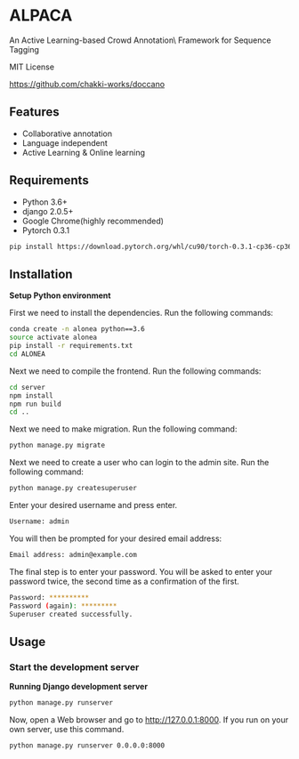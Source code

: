 # ALPACA
An Active Learning-based Crowd Annotation\\ Framework for Sequence Tagging 

MIT License

<https://github.com/chakki-works/doccano>
## Features

* Collaborative annotation
* Language independent
* Active Learning & Online learning

## Requirements

* Python 3.6+
* django 2.0.5+
* Google Chrome(highly recommended)
* Pytorch 0.3.1
```bash
pip install https://download.pytorch.org/whl/cu90/torch-0.3.1-cp36-cp36m-linux_x86_64.whl
```
## Installation

**Setup Python environment**

First we need to install the dependencies. Run the following commands:

```bash
conda create -n alonea python==3.6
source activate alonea
pip install -r requirements.txt
cd ALONEA
```

Next we need to compile the frontend. Run the following commands:

```bash
cd server
npm install
npm run build
cd ..
```

Next we need to make migration. Run the following command:

```bash
python manage.py migrate
```

Next we need to create a user who can login to the admin site. Run the following command:


```bash
python manage.py createsuperuser
```

Enter your desired username and press enter.

```bash
Username: admin
```

You will then be prompted for your desired email address:

```bash
Email address: admin@example.com
```

The final step is to enter your password. You will be asked to enter your password twice, the second time as a confirmation of the first.

```bash
Password: **********
Password (again): *********
Superuser created successfully.
```

## Usage

### Start the development server


**Running Django development server**

```bash
python manage.py runserver
```
Now, open a Web browser and go to <http://127.0.0.1:8000>.
If you run on your own server, use this command.

```bash
python manage.py runserver 0.0.0.0:8000
```
